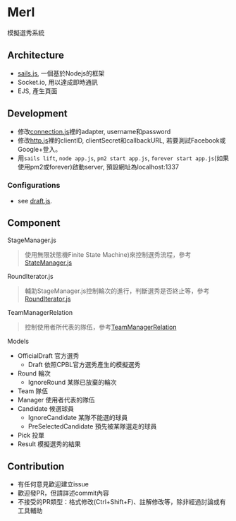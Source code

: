 # Merl 
模擬選秀系統

## Architecture
- [sails.js](http://sailsjs.org), 一個基於Nodejs的框架
- Socket.io, 用以達成即時通訊
- EJS, 產生頁面

## Development
- 修改[connection.js](config/connections.js)裡的adapter, username和password
- 修改[http.js](config/http.js)裡的clientID, clientSecret和callbackURL, 若要測試Facebook或Google+登入。
- 用`sails lift`, `node app.js`, `pm2 start app.js`, `forever start app.js`(如果使用pm2或forever)啟動server, 預設網址為localhost:1337

### Configurations
- see [draft.js](config/draft.js).

## Component

StageManager.js
> 使用無限狀態機Finite State Machine)來控制選秀流程，參考[StateManager.js](api/hooks/StateManager/StateManager.js)

RoundIterator.js
> 輔助StageManager.js控制輪次的進行，判斷選秀是否終止等，參考[RoundIterator.js](api/hooks/StateManager/RoundIterator.js)

TeamManagerRelation
> 控制使用者所代表的隊伍，參考[TeamManagerRelation](api/hooks/TeamManagerRelation/index.js)

Models
- OfficialDraft 官方選秀
    - Draft 依照CPBL官方選秀產生的模擬選秀
- Round 輪次
    - IgnoreRound 某隊已放棄的輪次
- Team 隊伍
- Manager 使用者代表的隊伍
- Candidate 候選球員
    - IgnoreCandidate 某隊不能選的球員
    - PreSelectedCandidate 預先被某隊選走的球員
- Pick 投單
- Result 模擬選秀的結果

## Contribution
- 有任何意見歡迎建立issue
- 歡迎發PR，但請詳述commit內容
- 不接受的PR類型：格式修改(Ctrl+Shift+F)、註解修改等，除非經過討論或有工具輔助